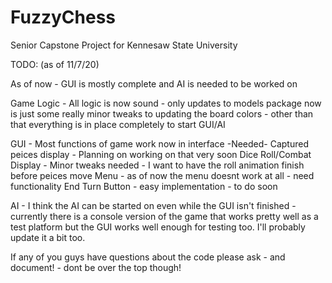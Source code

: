 # FuzzyChess
Senior Capstone Project for Kennesaw State University


TODO: (as of 11/7/20)

As of now - GUI is mostly complete and AI is needed to be worked on

Game Logic - 
 All logic is now sound - only updates to models package now is just some really minor tweaks to updating
 the board colors - other than that everything is in place completely to start GUI/AI
  
GUI -
 Most functions of game work now in interface
 -Needed-
  Captured peices display - Planning on working on that very soon 
  Dice Roll/Combat Display - Minor tweaks needed - I want to have the roll animation finish before peices move
  Menu - as of now the menu doesnt work at all - need functionality
  End Turn Button - easy implementation - to do soon
  
  
AI - 
I think the AI can be started on even while the GUI isn't finished - currently there is a console version of
the game that works pretty well as a test platform but the GUI works well enough for testing too. I'll probably update it a bit too.


If any of you guys have questions about the code please ask - and document! - dont be over the top though!
